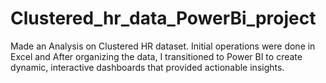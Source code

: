# Clustered_hr_data_PowerBi_project
Made an Analysis on Clustered HR dataset. Initial operations were done in Excel and After organizing the data, I transitioned to Power BI to create dynamic, interactive dashboards that provided actionable insights.
